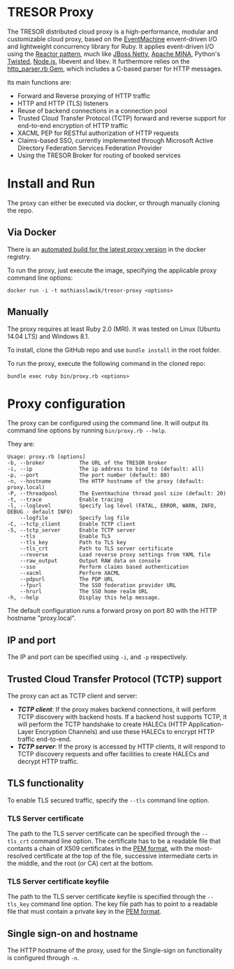 # TRESOR Proxy

The TRESOR distributed cloud proxy is a high-performance, modular and customizable cloud proxy, based on the [EventMachine](http://www.rubydoc.info/github/eventmachine/eventmachine) envent-driven I/O and lightweight concurrency library for Ruby. It applies event-driven I/O using the [Reactor pattern](http://en.wikipedia.org/wiki/Reactor_pattern), much like [JBoss Netty](http://www.jboss.org/netty), [Apache MINA](http://mina.apache.org/), Python's [Twisted](http://twistedmatrix.com), [Node.js](http://nodejs.org), libevent and libev. It furthermore relies on the [http_parser.rb Gem](https://github.com/tmm1/http_parser.rb), which includes a C-based parser for HTTP messages.

Its main functions are:

* Forward and Reverse proxying of HTTP traffic
* HTTP and HTTP (TLS) listeners
* Reuse of backend connections in a connection pool
* Trusted Cloud Transfer Protocol (TCTP) forward and reverse support for end-to-end encryption of HTTP traffic
* XACML PEP for RESTful authorization of HTTP requests
* Claims-based SSO, currently implemented through Microsoft Active Directory Federation Services Federation Provider
* Using the TRESOR Broker for routing of booked services

# Install and Run

The proxy can either be executed via docker, or through manually cloning the repo.

## Via Docker

There is an [automated build for the latest proxy version](https://registry.hub.docker.com/u/mathiasslawik/tresor-proxy) in the docker registry.

To run the proxy, just execute the image, specifying the applicable proxy command line options:

    docker run -i -t mathiasslawik/tresor-proxy <options>

## Manually

The proxy requires at least Ruby 2.0 (MRI). It was tested on Linux (Ubuntu 14.04 LTS) and Windows 8.1.

To install, clone the GitHub repo and use `bundle install` in the root folder.

To run the proxy, execute the following command in the cloned repo:

    bundle exec ruby bin/proxy.rb <options>

# Proxy configuration

The proxy can be configured using the command line. It will output its command line options by running `bin/proxy.rb --help`.

They are:

    Usage: proxy.rb [options]
    -b, --broker           The URL of the TRESOR broker
    -i, --ip               The ip address to bind to (default: all)
    -p, --port             The port number (default: 80)
    -n, --hostname         The HTTP hostname of the proxy (default: proxy.local)
    -P, --threadpool       The Eventmachine thread pool size (default: 20)
    -t, --trace            Enable tracing
    -l, --loglevel         Specify log level (FATAL, ERROR, WARN, INFO, DEBUG - default INFO)
        --logfile          Specify log file
    -C, --tctp_client      Enable TCTP client
    -S, --tctp_server      Enable TCTP server
        --tls              Enable TLS
        --tls_key          Path to TLS key
        --tls_crt          Path to TLS server certificate
        --reverse          Load reverse proxy settings from YAML file
        --raw_output       Output RAW data on console
        --sso              Perform claims based authentication
        --xacml            Perform XACML
        --pdpurl           The PDP URL
        --fpurl            The SSO federation provider URL
        --hrurl            The SSO home realm URL
    -h, --help             Display this help message.

The default configuration runs a forward proxy on port 80 with the HTTP hostname "proxy.local".

## IP and port

The IP and port can be specified using `-i`, and `-p` respectively.

## Trusted Cloud Transfer Protocol (TCTP) support

The proxy can act as TCTP client and server:

* ***TCTP client***: If the proxy makes backend connections, it will perform TCTP discovery with backend hosts. If a backend host supports TCTP, it will perform the TCTP handshake to create HALECs (HTTP Application-Layer Encryption Channels) and use these HALECs to encrypt HTTP traffic end-to-end.
* ***TCTP server***: If the proxy is accessed by HTTP clients, it will respond to TCTP discovery requests and offer facilities to create HALECs and decrypt HTTP traffic.

## TLS functionality

To enable TLS secured traffic, specify the `--tls` command line option.

### TLS Server certificate

The path to the TLS server certificate can be specified through the `--tls_crt` command line option. The certificate has to be a readable file that contants a chain of X509 certificates in the [PEM format](http://en.wikipedia.org/wiki/Privacy-enhanced_Electronic_Mail), with the most-resolved certificate at the top of the file, successive intermediate certs in the middle, and the root (or CA) cert at the bottom.

### TLS Server certificate keyfile

The path to the TLS server certificate keyfile is specified through the `--tls_key` command line option. The key file path has to point to a readable file that must contain a private key in the [PEM format](http://en.wikipedia.org/wiki/Privacy-enhanced_Electronic_Mail).

## Single sign-on and hostname

The HTTP hostname of the proxy, used for the Single-sign on functionality is configured through `-n`.